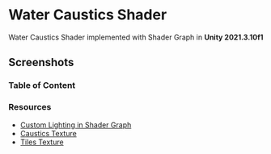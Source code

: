 # Water Caustics Shader

Water Caustics Shader implemented with Shader Graph in **Unity 2021.3.10f1**

## Screenshots

### Table of Content

### Resources

- [Custom Lighting in Shader Graph](https://blog.unity.com/technology/custom-lighting-in-shader-graph-expanding-your-graphs-in-2019)
- [Caustics Texture](https://graphicdesign.stackexchange.com/questions/4725/how-can-i-create-a-large-size-water-caustics-texture-for-animation)
- [Tiles Texture](https://3dtextures.me/2021/01/11/tiles-040/)
